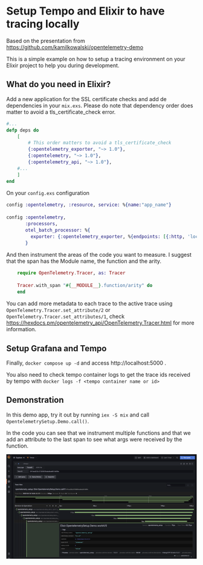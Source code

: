 # Setup Tempo and Elixir to have tracing locally

Based on the presentation from https://github.com/kamilkowalski/opentelemetry-demo

This is a simple example on how to setup a tracing environment on your Elixir project to help you during development.

## What do you need in Elixir?

Add a new application for the SSL certificate checks and add de dependencies in your `mix.exs`. Please do note that dependency order does matter to avoid a tls_certificate_check error.

```elixir
#...
defp deps do
    [
        # This order matters to avoid a tls_certificate_check
        {:opentelemetry_exporter, "~> 1.0"},
        {:opentelemetry, "~> 1.0"},
        {:opentelemetry_api, "~> 1.0"},
    #...
    ]
end
```
On your `config.exs` configuration

```elixir
config :opentelemetry, :resource, service: %{name:"app_name"}

config :opentelemetry,
       :processors,
       otel_batch_processor: %{
         exporter: {:opentelemetry_exporter, %{endpoints: [{:http, 'localhost', 55681, []}]}}
       }
```

And then instrument the areas of the code you want to measure. I suggest that the span has the Module name, the function and the arity.
```elixir
    require OpenTelemetry.Tracer, as: Tracer

    Tracer.with_span "#{__MODULE__}.function/arity" do
    end
```

You can add more metadata to each trace to the active trace using `OpenTelemetry.Tracer.set_attribute/2` or `OpenTelemetry.Tracer.set_attributes/1`, check https://hexdocs.pm/opentelemetry_api/OpenTelemetry.Tracer.html for more information.

## Setup Grafana and Tempo
Finally, `docker compose up -d` and access http://localhost:5000 .

You also need to check tempo container logs to get the trace ids received by tempo with `docker logs -f <tempo container name or id>`

## Demonstration
In this demo app, try it out by running `iex -S mix` and call `OpentelemetrySetup.Demo.call()`.

In the code you can see that we instrument multiple functions and that we add an attribute to the last span to see what args were received by the function.

![tempo.png](tempo.png)
